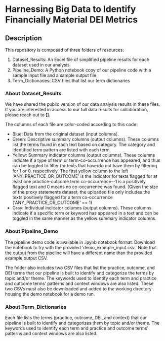 # Harnessing Big Data to Identify Financially Material DEI Metrics

## Description
This repository is composed of three folders of resources: 
1) Dataset_Results: An Excel file of simplified pipeline results for each dataset used in our analysis 
2) Pipeline_Demo: A Python notebook copy of our pipeline code with a sample input file and a sample output file 
3) Term_Dictionaries: CSV files that list our term dictionaries

### About Dataset_Results
We have shared the public version of our data analysis results in these files. If you are interested in access to our full data results for collaboration, please reach out to **[]**. 

The columns of each file are color-coded according to this code:
- Blue: Data from the original dataset (input columns).
- Green: Descriptive summary columns (output columns). These columns list the terms found in each text based on category. The category and identified term pattern are listed with each term.
- Yellow: Summary indicator columns (output columns). These columns indicate if a type of term or term-co-occurrence has appeared, and thus can be toggled to filter for texts that have/do not have them by filtering for 1 or 0, respectively. The first yellow column to the left 'ANY_PRACTICE_OR_OUTCOME' is the indicator for texts flagged for at least one practice-outcome term co-occurrence--1 is a positively flagged text and 0 means no co-occurrence was found. (Given the size of the proxy statements dataset, the uploaded file only includes the texts positively flagged for a term co-occurrence ('ANY_PRACTICE_OR_OUTCOME' == 1)
- Gray: Individual indicator columns (output columns). These columns indicate if a specific term or keyword has appeared in a text and can be toggled in the same manner as the yellow summary indicator columns.

### About Pipeline_Demo
The pipeline demo code is available in .ipynb notebook format. Download the notebook to try with the provided 'demo_example_input.csv.' Note that the output from the pipeline will have a different name than the provided example output CSV. 

The folder also includes two CSV files that list the practice, outcome, and DEI terms that our pipeline is built to identify and categorize the terms by topic and/or theme. The keywords used to identify each term and practice and outcome terms' patterns and context windows are also listed. These two CSVs must also be downloaded and added to the working directory housing the demo notebook for a demo run.

### About Term_Dictionaries
Each file lists the terms (practice, outcome, DEI, and context) that our pipeline is built to identify and categorizes them by topic and/or theme. The keywords used to identify each term and practice and outcome terms' patterns and context windows are also listed.
